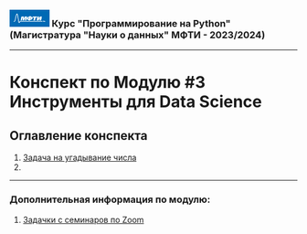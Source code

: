 ### <img src='../static/img/mipt-icon.png' width="70" height="30"> Курс "Программирование на Python" (Магистратура "Науки о данных" МФТИ - 2023/2024) 
---
# Конспект по Модулю #3 **Инструменты для Data Science** 


## Оглавление конспекта
1. [Задача на угадывание числа](./guess-number-task/) 
2. 

---



### Дополнительная информация по модулю:
1. [Задачки с семинаров по Zoom](./seminars/)